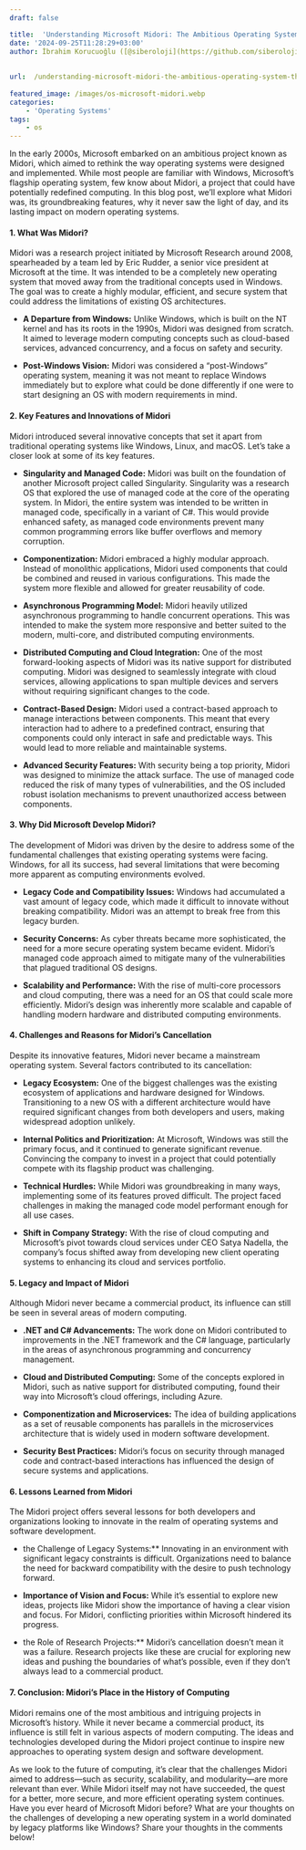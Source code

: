 ```yaml
---
draft: false

title:  'Understanding Microsoft Midori: The Ambitious Operating System That Could Have Been'
date: '2024-09-25T11:28:29+03:00'
author: İbrahim Korucuoğlu ([@siberoloji](https://github.com/siberoloji))
 
 
url:  /understanding-microsoft-midori-the-ambitious-operating-system-that-could-have-been/
 
featured_image: /images/os-microsoft-midori.webp
categories:
    - 'Operating Systems'
tags:
    - os
---
```



In the early 2000s, Microsoft embarked on an ambitious project known as Midori, which aimed to rethink the way operating systems were designed and implemented. While most people are familiar with Windows, Microsoft’s flagship operating system, few know about Midori, a project that could have potentially redefined computing. In this blog post, we’ll explore what Midori was, its groundbreaking features, why it never saw the light of day, and its lasting impact on modern operating systems.


#### 1. **What Was Midori?**



Midori was a research project initiated by Microsoft Research around 2008, spearheaded by a team led by Eric Rudder, a senior vice president at Microsoft at the time. It was intended to be a completely new operating system that moved away from the traditional concepts used in Windows. The goal was to create a highly modular, efficient, and secure system that could address the limitations of existing OS architectures.


* **A Departure from Windows:** Unlike Windows, which is built on the NT kernel and has its roots in the 1990s, Midori was designed from scratch. It aimed to leverage modern computing concepts such as cloud-based services, advanced concurrency, and a focus on safety and security.

* **Post-Windows Vision:** Midori was considered a “post-Windows” operating system, meaning it was not meant to replace Windows immediately but to explore what could be done differently if one were to start designing an OS with modern requirements in mind.



#### 2. **Key Features and Innovations of Midori**



Midori introduced several innovative concepts that set it apart from traditional operating systems like Windows, Linux, and macOS. Let’s take a closer look at some of its key features.


* **Singularity and Managed Code:** Midori was built on the foundation of another Microsoft project called Singularity. Singularity was a research OS that explored the use of managed code at the core of the operating system. In Midori, the entire system was intended to be written in managed code, specifically in a variant of C#. This would provide enhanced safety, as managed code environments prevent many common programming errors like buffer overflows and memory corruption.

* **Componentization:** Midori embraced a highly modular approach. Instead of monolithic applications, Midori used components that could be combined and reused in various configurations. This made the system more flexible and allowed for greater reusability of code.

* **Asynchronous Programming Model:** Midori heavily utilized asynchronous programming to handle concurrent operations. This was intended to make the system more responsive and better suited to the modern, multi-core, and distributed computing environments.

* **Distributed Computing and Cloud Integration:** One of the most forward-looking aspects of Midori was its native support for distributed computing. Midori was designed to seamlessly integrate with cloud services, allowing applications to span multiple devices and servers without requiring significant changes to the code.

* **Contract-Based Design:** Midori used a contract-based approach to manage interactions between components. This meant that every interaction had to adhere to a predefined contract, ensuring that components could only interact in safe and predictable ways. This would lead to more reliable and maintainable systems.

* **Advanced Security Features:** With security being a top priority, Midori was designed to minimize the attack surface. The use of managed code reduced the risk of many types of vulnerabilities, and the OS included robust isolation mechanisms to prevent unauthorized access between components.



#### 3. **Why Did Microsoft Develop Midori?**



The development of Midori was driven by the desire to address some of the fundamental challenges that existing operating systems were facing. Windows, for all its success, had several limitations that were becoming more apparent as computing environments evolved.


* **Legacy Code and Compatibility Issues:** Windows had accumulated a vast amount of legacy code, which made it difficult to innovate without breaking compatibility. Midori was an attempt to break free from this legacy burden.

* **Security Concerns:** As cyber threats became more sophisticated, the need for a more secure operating system became evident. Midori’s managed code approach aimed to mitigate many of the vulnerabilities that plagued traditional OS designs.

* **Scalability and Performance:** With the rise of multi-core processors and cloud computing, there was a need for an OS that could scale more efficiently. Midori’s design was inherently more scalable and capable of handling modern hardware and distributed computing environments.



#### 4. **Challenges and Reasons for Midori’s Cancellation**



Despite its innovative features, Midori never became a mainstream operating system. Several factors contributed to its cancellation:


* **Legacy Ecosystem:** One of the biggest challenges was the existing ecosystem of applications and hardware designed for Windows. Transitioning to a new OS with a different architecture would have required significant changes from both developers and users, making widespread adoption unlikely.

* **Internal Politics and Prioritization:** At Microsoft, Windows was still the primary focus, and it continued to generate significant revenue. Convincing the company to invest in a project that could potentially compete with its flagship product was challenging.

* **Technical Hurdles:** While Midori was groundbreaking in many ways, implementing some of its features proved difficult. The project faced challenges in making the managed code model performant enough for all use cases.

* **Shift in Company Strategy:** With the rise of cloud computing and Microsoft’s pivot towards cloud services under CEO Satya Nadella, the company’s focus shifted away from developing new client operating systems to enhancing its cloud and services portfolio.



#### 5. **Legacy and Impact of Midori**



Although Midori never became a commercial product, its influence can still be seen in several areas of modern computing.


* **.NET and C# Advancements:** The work done on Midori contributed to improvements in the .NET framework and the C# language, particularly in the areas of asynchronous programming and concurrency management.

* **Cloud and Distributed Computing:** Some of the concepts explored in Midori, such as native support for distributed computing, found their way into Microsoft’s cloud offerings, including Azure.

* **Componentization and Microservices:** The idea of building applications as a set of reusable components has parallels in the microservices architecture that is widely used in modern software development.

* **Security Best Practices:** Midori’s focus on security through managed code and contract-based interactions has influenced the design of secure systems and applications.



#### 6. **Lessons Learned from Midori**



The Midori project offers several lessons for both developers and organizations looking to innovate in the realm of operating systems and software development.


* the Challenge of Legacy Systems:** Innovating in an environment with significant legacy constraints is difficult. Organizations need to balance the need for backward compatibility with the desire to push technology forward.

* **Importance of Vision and Focus:** While it’s essential to explore new ideas, projects like Midori show the importance of having a clear vision and focus. For Midori, conflicting priorities within Microsoft hindered its progress.

* the Role of Research Projects:** Midori’s cancellation doesn’t mean it was a failure. Research projects like these are crucial for exploring new ideas and pushing the boundaries of what’s possible, even if they don’t always lead to a commercial product.



#### 7. **Conclusion: Midori’s Place in the History of Computing**



Midori remains one of the most ambitious and intriguing projects in Microsoft’s history. While it never became a commercial product, its influence is still felt in various aspects of modern computing. The ideas and technologies developed during the Midori project continue to inspire new approaches to operating system design and software development.



As we look to the future of computing, it’s clear that the challenges Midori aimed to address—such as security, scalability, and modularity—are more relevant than ever. While Midori itself may not have succeeded, the quest for a better, more secure, and more efficient operating system continues.
Have you ever heard of Microsoft Midori before? What are your thoughts on the challenges of developing a new operating system in a world dominated by legacy platforms like Windows? Share your thoughts in the comments below!
